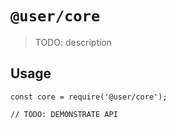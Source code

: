# `@user/core`

> TODO: description

## Usage

```
const core = require('@user/core');

// TODO: DEMONSTRATE API
```
